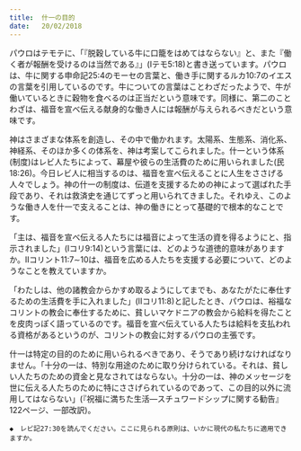 ```yaml
---
title:  什一の目的
date:   20/02/2018
---
```


パウロはテモテに、「『脱穀している牛に口籠をはめてはならない』と、また『働く者が報酬を受けるのは当然である』」(Iテモ5:18)と書き送っています。パウロは、牛に関する申命記25:4のモーセの言葉と、働き手に関するルカ10:7のイエスの言葉を引用しているのです。牛についての言葉はことわざだったようで、牛が働いているときに穀物を食べるのは正当だという意味です。同様に、第二のことわざは、福音を宣べ伝える献身的な働き人には報酬が与えられるべきだという意味です。

神はさまざまな体系を創造し、その中で働かれます。太陽系、生態系、消化系、神経系、そのほか多くの体系を、神は考案してこられました。什一という体系(制度)はレビ人たちによって、幕屋や彼らの生活費のために用いられました(民18:26)。今日レビ人に相当するのは、福音を宣べ伝えることに人生をささげる人々でしょう。神の什一の制度は、伝道を支援するための神によって選ばれた手段であり、それは救済史を通じてずっと用いられてきました。それゆえ、このような働き人を什一で支えることは、神の働きにとって基礎的で根本的なことです。

「主は、福音を宣べ伝える人たちには福音によって生活の資を得るようにと、指示されました」(Iコリ9:14)という言葉には、どのような道徳的意味がありますか。IIコリント11:7∼10は、福音を広める人たちを支援する必要について、どのようなことを教えていますか。

「わたしは、他の諸教会からかすめ取るようにしてまでも、あなたがたに奉仕するための生活費を手に入れました」(IIコリ11:8)と記したとき、パウロは、裕福なコリントの教会に奉仕するために、貧しいマケドニアの教会から給料を得たことを皮肉っぽく語っているのです。福音を宣べ伝えている人たちは給料を支払われる資格があるというのが、コリントの教会に対するパウロの主張です。

什一は特定の目的のために用いられるべきであり、そうであり続けなければなりません。「十分の一は、特別な用途のために取り分けられている。それは、貧しい人たちのための資金と見なされてはならない。十分の一は、神のメッセージを世に伝える人たちのために特にささげられているのであって、この目的以外に流用してはならない」(『祝福に満ちた生活―スチュワードシップに関する勧告』122ページ、一部改訳)。

`◆　レビ記27:30を読んでください。ここに見られる原則は、いかに現代の私たちに適用できますか。`
